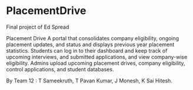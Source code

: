 # PlacementDrive
Final project of Ed Spread

Placement Drive
A portal that consolidates company eligibility, ongoing placement updates, and status and displays previous year placement statistics. Students can log in to their dashboard and keep track of upcoming interviews, and submitted applications, and
view company-wise eligibility. Admins upload upcoming placement drives, company eligibility, control applications, and student databases.

By Team 12 : 
T Sameekruth,
T Pavan Kumar,
J Monesh,
K Sai Hitesh.
